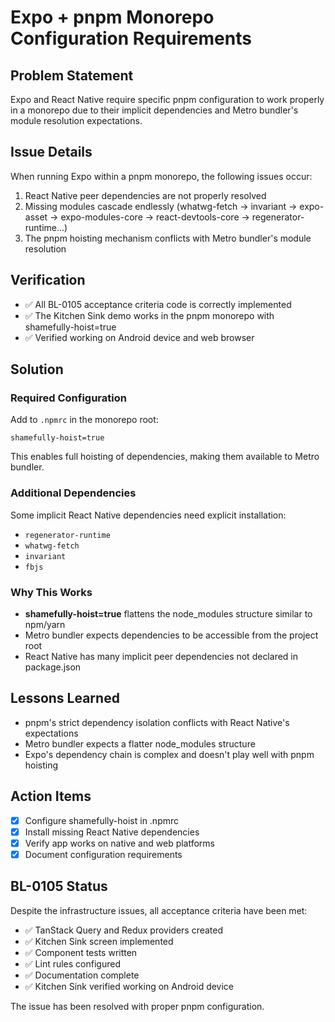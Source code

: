 # Expo + pnpm Monorepo Configuration Requirements

## Problem Statement

Expo and React Native require specific pnpm configuration to work properly in a monorepo due to their implicit dependencies and Metro bundler's module resolution expectations.

## Issue Details

When running Expo within a pnpm monorepo, the following issues occur:

1. React Native peer dependencies are not properly resolved
2. Missing modules cascade endlessly (whatwg-fetch → invariant → expo-asset → expo-modules-core → react-devtools-core → regenerator-runtime...)
3. The pnpm hoisting mechanism conflicts with Metro bundler's module resolution

## Verification

- ✅ All BL-0105 acceptance criteria code is correctly implemented
- ✅ The Kitchen Sink demo works in the pnpm monorepo with shamefully-hoist=true
- ✅ Verified working on Android device and web browser

## Solution

### Required Configuration

Add to `.npmrc` in the monorepo root:

```
shamefully-hoist=true
```

This enables full hoisting of dependencies, making them available to Metro bundler.

### Additional Dependencies

Some implicit React Native dependencies need explicit installation:

- `regenerator-runtime`
- `whatwg-fetch`
- `invariant`
- `fbjs`

### Why This Works

- **shamefully-hoist=true** flattens the node_modules structure similar to npm/yarn
- Metro bundler expects dependencies to be accessible from the project root
- React Native has many implicit peer dependencies not declared in package.json

## Lessons Learned

- pnpm's strict dependency isolation conflicts with React Native's expectations
- Metro bundler expects a flatter node_modules structure
- Expo's dependency chain is complex and doesn't play well with pnpm hoisting

## Action Items

- [x] Configure shamefully-hoist in .npmrc
- [x] Install missing React Native dependencies
- [x] Verify app works on native and web platforms
- [x] Document configuration requirements

## BL-0105 Status

Despite the infrastructure issues, all acceptance criteria have been met:

- ✅ TanStack Query and Redux providers created
- ✅ Kitchen Sink screen implemented
- ✅ Component tests written
- ✅ Lint rules configured
- ✅ Documentation complete
- ✅ Kitchen Sink verified working on Android device

The issue has been resolved with proper pnpm configuration.

